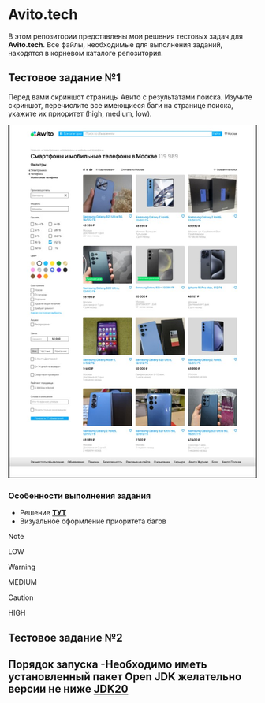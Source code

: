 # Avito.tech

В этом репозитории представлены мои решения тестовых задач для **Avito.tech**. Все файлы, необходимые для выполнения заданий, находятся в корневом каталоге репозитория.

## Тестовое задание №1

Перед вами скриншот страницы Авито с результатами поиска. Изучите скриншот, перечислите все имеющиеся баги на странице поиска, укажите их приоритет (high, medium, low).
<p align="center">
 <img src="/images/Page.jpg" alt="Page"/>
</p>

### Особенности выполнения задания

+ Решение **[ТУТ](/Task_1_bugs.md)**
+ Визуальное оформление приоритета багов
> [!NOTE] 
> LOW

> [!WARNING]
> MEDIUM

> [!CAUTION]
> HIGH

## Тестовое задание №2
Порядок запуска
-Необходимо иметь установленный пакет Open JDK желательно версии не ниже [JDK20](https://openjdk.org/projects/jdk/22/)
-

